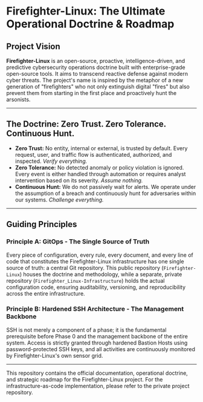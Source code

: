 # Firefighter-Linux: The Ultimate Operational Doctrine & Roadmap

## Project Vision

**Firefighter-Linux** is an open-source, proactive, intelligence-driven, and predictive cybersecurity operations doctrine built with enterprise-grade open-source tools. It aims to transcend reactive defense against modern cyber threats. The project's name is inspired by the metaphor of a new generation of "firefighters" who not only extinguish digital "fires" but also prevent them from starting in the first place and proactively hunt the arsonists.

---

## The Doctrine: Zero Trust. Zero Tolerance. Continuous Hunt.

* **Zero Trust:** No entity, internal or external, is trusted by default. Every request, user, and traffic flow is authenticated, authorized, and inspected. *Verify everything.*
* **Zero Tolerance:** No detected anomaly or policy violation is ignored. Every event is either handled through automation or requires analyst intervention based on its severity. *Assume nothing.*
* **Continuous Hunt:** We do not passively wait for alerts. We operate under the assumption of a breach and continuously hunt for adversaries within our systems. *Challenge everything.*

---

## Guiding Principles

### Principle A: GitOps - The Single Source of Truth

Every piece of configuration, every rule, every document, and every line of code that constitutes the Firefighter-Linux infrastructure has one single source of truth: a central Git repository. This public repository (`Firefighter-Linux`) houses the doctrine and methodology, while a separate, private repository (`Firefighter_Linux-Infrastructure`) holds the actual configuration code, ensuring auditability, versioning, and reproducibility across the entire infrastructure.

### Principle B: Hardened SSH Architecture - The Management Backbone

SSH is not merely a component of a phase; it is the fundamental prerequisite before Phase 0 and the management backbone of the entire system. Access is strictly granted through hardened Bastion Hosts using password-protected SSH keys, and all activities are continuously monitored by Firefighter-Linux's own sensor grid.

---
This repository contains the official documentation, operational doctrine, and strategic roadmap for the Firefighter-Linux project. For the infrastructure-as-code implementation, please refer to the private project repository.
